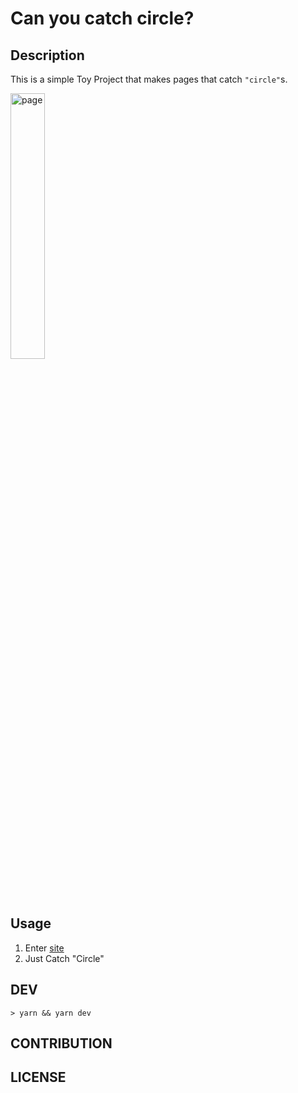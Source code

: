 # Can you catch circle?

## Description

This is a simple Toy Project that makes pages that catch `"circle"`s.

<img src="https://user-images.githubusercontent.com/47373998/146671635-10c41ed7-fcbc-443a-ab16-1ce7f85d0391.jpg" style="width: 33%;" alt="page">

## Usage

1. Enter [site](http://www.singun11.wtf/can-you-catch-circle/)
2. Just Catch "Circle"

## DEV

```shell
> yarn && yarn dev
```

## CONTRIBUTION

## LICENSE
